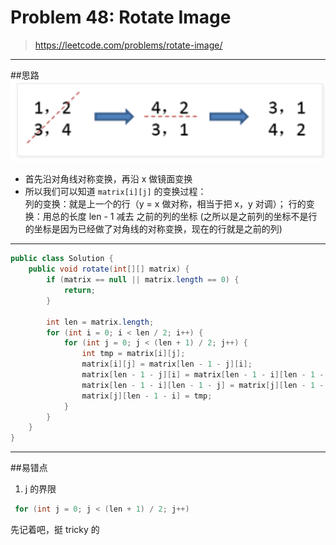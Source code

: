 # Problem 48: Rotate Image


> https://leetcode.com/problems/rotate-image/

-----------
##思路
![](rotateImage.png)

* 首先沿对角线对称变换，再沿 x 做镜面变换
* 所以我们可以知道 ```matrix[i][j]``` 的变换过程：  
列的变换：就是上一个的行（y = x 做对称，相当于把 x，y 对调）；
行的变换：用总的长度 len - 1 减去 之前的列的坐标 (之所以是之前列的坐标不是行的坐标是因为已经做了对角线的对称变换，现在的行就是之前的列)

--------------
```java
public class Solution {
    public void rotate(int[][] matrix) {
        if (matrix == null || matrix.length == 0) {
            return;
        }
        
        int len = matrix.length;
        for (int i = 0; i < len / 2; i++) {
            for (int j = 0; j < (len + 1) / 2; j++) {
                int tmp = matrix[i][j];
                matrix[i][j] = matrix[len - 1 - j][i];
                matrix[len - 1 - j][i] = matrix[len - 1 - i][len - 1 - j];
                matrix[len - 1 - i][len - 1 - j] = matrix[j][len - 1 - i];
                matrix[j][len - 1 - i] = tmp;
            }
        }
    }
}
```
------------
##易错点

1. j 的界限
```java
 for (int j = 0; j < (len + 1) / 2; j++)
```
先记着吧，挺 tricky 的





















